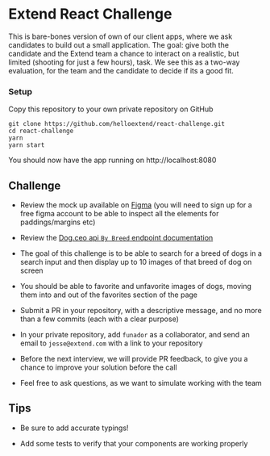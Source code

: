 # Extend React Challenge

This is bare-bones version of own of our client apps, where we ask candidates to build out a small application. The goal: give both the candidate and the Extend team a chance to interact on a realistic, but limited (shooting for just a few hours), task. We see this as a two-way evaluation, for the team and the candidate to decide if its a good fit.

### Setup
Copy this repository to your own private repository on GitHub
```
git clone https://github.com/helloextend/react-challenge.git
cd react-challenge
yarn
yarn start
 ```
 You should now have the app running on http://localhost:8080

## Challenge
- Review the mock up available on [Figma](https://www.figma.com/file/GsigoCnExV2jjTBanMZwFr/Dog-Breeds) (you will need to sign up for a free figma account to be able to inspect all the elements for paddings/margins etc)

- Review the [Dog.ceo api `By Breed` endpoint documentation](https://dog.ceo/dog-api/documentation/breed)

- The goal of this challenge is to be able to search for a breed of dogs in a search input and then display up to 10 images of that breed of dog on screen

- You should be able to favorite and unfavorite images of dogs, moving them into and out of the favorites section of the page

- Submit a PR in your repository, with a descriptive message, and no more than a few commits (each with a clear purpose)

- In your private repository, add `funador` as a collaborator, and send an email to `jesse@extend.com` with a link to your repository

- Before the next interview, we will provide PR feedback, to give you a chance to improve your solution before the call

- Feel free to ask questions, as we want to simulate working with the team

## Tips
- Be sure to add accurate typings! 

- Add some tests to verify that your components are working properly
